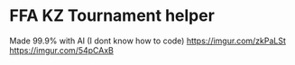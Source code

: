 # FFA KZ Tournament helper
Made 99.9% with AI (I dont know how to code)
https://imgur.com/zkPaLSt
https://imgur.com/54pCAxB
